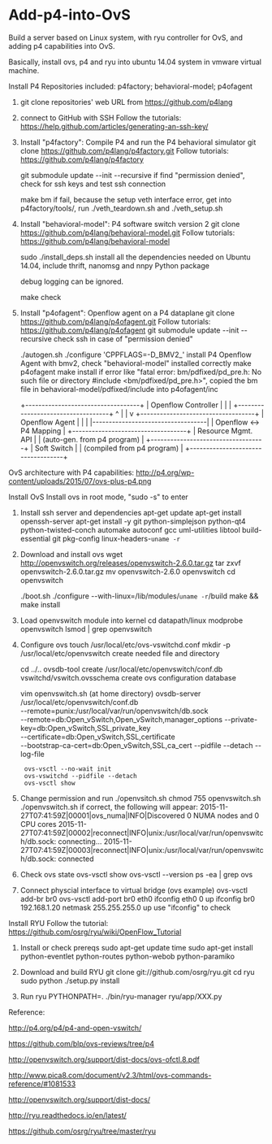 # Add-p4-into-OvS
Build a server based on Linux system, with ryu controller for OvS, and adding p4 capabilities into OvS.



Basically, install ovs, p4 and ryu into ubuntu 14.04 system in vmware virtual machine.

Install P4
Repositories included: p4factory; behavioral-model; p4ofagent

1. git clone repositories' web URL from https://github.com/p4lang
      
2. connect to GitHub with SSH
      Follow the tutorials: https://help.github.com/articles/generating-an-ssh-key/
      
3. Install "p4factory": Compile P4 and run the P4 behavioral simulator
      git clone https://github.com/p4lang/p4factory.git
      Follow tutorials: https://github.com/p4lang/p4factory
      
      git submodule update --init --recursive
          if find "permission denied", check for ssh keys and test ssh connection
      
      make bm
          if fail, because the setup veth interface error, get into p4factory/tools/, run ./veth_teardown.sh and ./veth_setup.sh
      
4. Install "behavioral-model": P4 software switch version 2
      git clone https://github.com/p4lang/behavioral-model.git
      Follow tutorials: https://github.com/p4lang/behavioral-model
      
      sudo ./install_deps.sh
          install all the dependencies needed on Ubuntu 14.04, include thrift, nanomsg and nnpy Python package
      
      debug logging can be ignored.
      
      make check
      
5. Install "p4ofagent": Openflow agent on a P4 dataplane
      git clone https://github.com/p4lang/p4ofagent.git
      Follow tutorials: https://github.com/p4lang/p4ofagent
      git submodule update --init --recursive
          check ssh in case of "permission denied"
        
      ./autogen.sh
      ./configure 'CPPFLAGS=-D_BMV2_'
          install P4 Openflow Agent with bmv2, check "behavioral-model" installed correctly
      make p4ofagent
      make install
          if error like "fatal error: bm/pdfixed/pd_pre.h: No such file or directory #include <bm/pdfixed/pd_pre.h>", copied the bm file in behavioral-model/pdfixed/include into p4ofagent/inc
      
      
      +-----------------------------------+
      |      Openflow Controller          | 
      |                                   |
      +-----------------------------------+
                       ^
                       |
                       |
                       v
      +-----------------------------------+
      |          Openflow Agent           |
      |                                   |
      |-----------------------------------|
      |      Openflow <-> P4 Mapping      |
      +-----------------------------------+
      |        Resource Mgmt. API         |
      |   (auto-gen. from p4 program)     |
      +-----------------------------------+
      |          Soft Switch              |
      |    (compiled from p4 program)     |
      +-----------------------------------+

OvS architecture with P4 capabilities: http://p4.org/wp-content/uploads/2015/07/ovs-plus-p4.png

Install OvS
Install ovs in root mode, "sudo -s" to enter

1. Install ssh server and dependencies
	apt-get update
	apt-get install openssh-server
	apt-get install -y git python-simplejson python-qt4 python-twisted-conch automake autoconf gcc uml-utilities libtool build-essential git pkg-config linux-headers-`uname -r`
	
2. Download and install ovs
	wget http://openvswitch.org/releases/openvswitch-2.6.0.tar.gz
	tar zxvf openvswitch-2.6.0.tar.gz
	mv openvswitch-2.6.0 openvswitch
	cd openvswitch
	
	./boot.sh
	./configure --with-linux=/lib/modules/`uname -r`/build
	make && make install
	
3. Load openvswitch module into kernel
	cd datapath/linux
	modprobe openvswitch
	lsmod | grep openvswitch
	
4. Configure ovs
	touch /usr/local/etc/ovs-vswitchd.conf
	mkdir -p /usr/local/etc/openvswitch
		create needed file and directory
	
	cd ../..
	ovsdb-tool create /usr/local/etc/openvswitch/conf.db  vswitchd/vswitch.ovsschema
		create ovs configuration database
	
	vim openvswitch.sh (at home directory)
		ovsdb-server /usr/local/etc/openvswitch/conf.db \
			--remote=punix:/usr/local/var/run/openvswitch/db.sock \
			--remote=db:Open_vSwitch,Open_vSwitch,manager_options 
			--private-key=db:Open_vSwitch,SSL,private_key \
			--certificate=db:Open_vSwitch,SSL,certificate \
			--bootstrap-ca-cert=db:Open_vSwitch,SSL,ca_cert --pidfile --detach --log-file
		
		ovs-vsctl --no-wait init
		ovs-vswitchd --pidfile --detach
		ovs-vsctl show
	
5. Change permission and run ./openvsitch.sh
	chmod 755 openvswitch.sh
	./openvswitch.sh
		if correct, the following will appear:
		2015-11-27T07:41:59Z|00001|ovs_numa|INFO|Discovered 0 NUMA nodes and 0 CPU cores
		2015-11-27T07:41:59Z|00002|reconnect|INFO|unix:/usr/local/var/run/openvswitch/db.sock: connecting…
		2015-11-27T07:41:59Z|00003|reconnect|INFO|unix:/usr/local/var/run/openvswitch/db.sock: connected
		
6. Check ovs state
	ovs-vsctl show
	ovs-vsctl --version
	ps -ea | grep ovs
	
7. Connect physcial interface to virtual bridge (ovs example)
	ovs-vsctl add-br br0
	ovs-vsctl add-port br0 eth0
	ifconfig eth0 0 up
	ifconfig br0 192.168.1.20 netmask 255.255.255.0 up
		use "ifconfig" to check
		
Install RYU
Follow the tutorial: https://github.com/osrg/ryu/wiki/OpenFlow_Tutorial

1. Install or check prereqs
	sudo apt-get update
	time sudo apt-get install python-eventlet python-routes python-webob python-paramiko
	
2. Download and build RYU
	git clone git://github.com/osrg/ryu.git 
	cd ryu
	sudo python ./setup.py install

3. Run ryu
	PYTHONPATH=. ./bin/ryu-manager ryu/app/XXX.py
	



Reference:

http://p4.org/p4/p4-and-open-vswitch/

https://github.com/blp/ovs-reviews/tree/p4

http://openvswitch.org/support/dist-docs/ovs-ofctl.8.pdf

http://www.pica8.com/document/v2.3/html/ovs-commands-reference/#1081533

http://openvswitch.org/support/dist-docs/

http://ryu.readthedocs.io/en/latest/

https://github.com/osrg/ryu/tree/master/ryu



